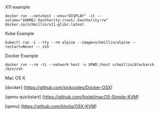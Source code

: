 X11 example

```
docker run --net=host --env="DISPLAY" -it --volume="$HOME/.Xauthority:/root/.Xauthority:rw" docker.io/schmillin/x11-glibc:latest
```

Kube Example

```
kubectl run -i --tty --rm alpine --image=schmillin/alpine --restart=Never -- zsh
```

Docker Example

```
docker run --rm -ti --network host -v $PWD:/host schmillin/blackarch /bin/zsh
```

Mac OS X

[docker] (https://github.com/sickcodes/Docker-OSX)


[qemu quickstart] (https://github.com/foxlet/macOS-Simple-KVM)

[qemu] (https://github.com/kholia/OSX-KVM)
